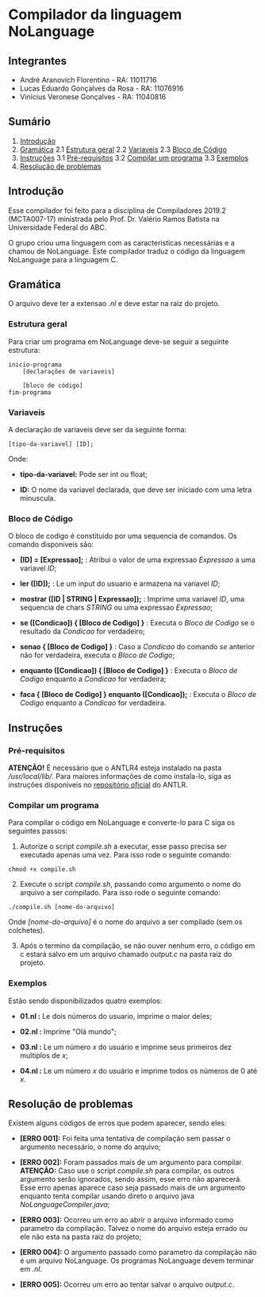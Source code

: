# Compilador da linguagem NoLanguage

## Integrantes

* André Aranovich Florentino - RA: 11011716
* Lucas Eduardo Gonçalves da Rosa - RA: 11076916
* Vinícius Veronese Gonçalves - RA: 11040816

## Sumário

1. [Introdução](#introducao)
2. [Gramática](#gramatica)
    2.1 [Estrutura geral](#estrutura-geral)
    2.2 [Variaveis](#variaveis)
    2.3 [Bloco de Código](#bloco-de-codigo)
3. [Instruções](#instrucoes)
    3.1 [Pré-requisitos](#pre-requisitos)
    3.2 [Compilar um programa](#compilar-programa)
    3.3 [Exemplos](#exemplos)
4. [Resolução de problemas](#resolucao-de-problemas)

## Introdução <a name="introducao"></a>

Esse compilador foi feito para a disciplina de Compiladores 2019.2 (MCTA007-17) ministrada pelo Prof. Dr. Valério Ramos Batista
na Universidade Federal do ABC.

O grupo criou uma linguagem com as caracteristicas necessárias e a chamou de NoLanguage. Este compilador traduz o código da 
linguagem NoLanguage para a linguagem C.

## Gramática <a name="gramatica"></a>

O arquivo deve ter a extensao *.nl* e deve estar na raiz do projeto.

### Estrutura geral <a name="estrutura-geral"></a>

Para criar um programa em NoLanguage deve-se seguir a seguinte estrutura:

```NoLanguage
inicio-programa
    [declarações de variaveis]

    [bloco de código]
fim-programa
```

### Variaveis <a name="variaveis"></a>

A declaração de variaveis deve ser da seguinte forma:

```NoLanguage
[tipo-da-variavel] [ID];
```

Onde:

* **tipo-da-variavel:** Pode ser int ou float;

* **ID:** O nome da variavel declarada, que deve ser iniciado com uma letra minuscula.

### Bloco de Código <a name="bloco-de-codigo"></a>

O bloco de codigo é constituido por uma sequencia de comandos. Os comando disponiveis são:

* **[ID] = [Expressao];** : Atribui o valor de uma expressao *Expressao* a uma variavel *ID*;

* **ler ([ID]);** : Le um input do usuario e armazena na variavel *ID*;

* **mostrar ([ID | STRING | Expressao]);** : Imprime uma variavel *ID*, uma sequencia de chars *STRING* ou uma expressao *Expressao*;

* **se ([Condicao]) { [Bloco de Codigo] }** : Executa o *Bloco de Codigo* se o resultado da *Condicao* for verdadeiro;

* **senao { [Bloco de Codigo] }** : Caso a *Condicao* do comando *se* anterior não for verdadeira, executa o *Bloco de Codigo*;

* **enquanto ([Condicao]) { [Bloco de Codigo] }** : Executa o *Bloco de Codigo* enquanto a *Condicao* for verdadeira;

* **faca { [Bloco de Codigo] } enquanto ([Condicao]);** : Executa o *Bloco de Codigo* enquanto a *Condicao* for verdadeira.

## Instruções <a name="instrucoes"></a>

### Pré-requisitos <a name="pre-requisitos"></a>

**ATENÇÃO!** É necessário que o ANTLR4 esteja instalado na pasta */usr/local/lib/*. Para maiores informações de como instala-lo, siga as instruções
disponiveis no [repositório oficial](https://github.com/antlr/antlr4/blob/master/doc/getting-started.md) do ANTLR.

### Compilar um programa <a name="compilar-programa"></a>

Para compilar o código em NoLanguage e converte-lo para C siga os seguintes passos:

1. Autorize o script *compile.sh* a executar, esse passo precisa ser executado apenas uma vez. Para isso rode o seguinte comando:

```
chmod +x compile.sh
```

2. Execute o script *compile.sh*, passando como argumento o nome do arquivo a ser compilado. Para isso rode o seguinte comando:

```
./compile.sh [nome-do-arquivo]
```

Onde *[nome-do-arquivo]* é o nome do arquivo a ser compilado (sem os colchetes).

3. Após o termino da compilação, se não ouver nenhum erro, o código em c estará salvo em um arquivo chamado *output.c* na pasta
raiz do projeto.

### Exemplos <a name="exemplos"></a>

Estão sendo disponibilizados quatro exemplos:

* **01.nl :** Le dois números do usuario, imprime o maior deles;

* **02.nl :** Imprime "Olá mundo";

* **03.nl :** Le um número *x* do usuário e imprime seus primeiros dez multiplos de *x*;

* **04.nl :** Le um número *x* do usuário e imprime todos os números de 0 até *x*.

## Resolução de problemas <a name="resolucao-de-problemas"></a>

Existem alguns códigos de erros que podem aparecer, sendo eles:

* **[ERRO 001]:** Foi feita uma tentativa de compilação sem passar o argumento necessário, o nome do arquivo;

* **[ERRO 002]:** Foram passados mais de um argumento para compilar. **ATENÇÃO:** Caso use o script *compile.sh* para compilar, os 
outros argumento serão ignorados, sendo assim, esse erro não aparecerá. Esse erro apenas aparece caso seja passado mais de um 
argumento enquanto tenta compilar usando direto o arquivo java *NoLanguageCompiler.java*;

* **[ERRO 003]:** Ocorreu um erro ao abrir o arquivo informado como parametro da compilação. Talvez o nome do arquivo esteja errado 
ou ele não esta na pasta raiz do projeto;

* **[ERRO 004]:** O argumento passado como parametro da compilação não é um arquivo NoLanguage. Os programas NoLanguage devem terminar em *.nl*.

* **[ERRO 005]:** Ocorreu um erro ao tentar salvar o arquivo *output.c*.

